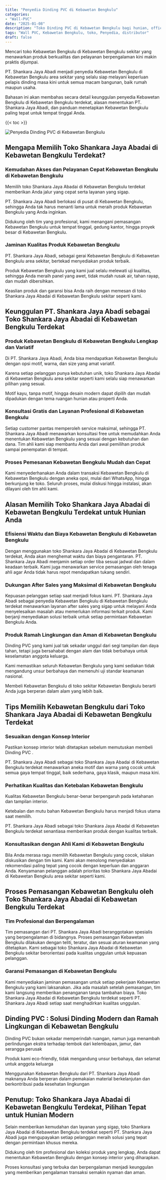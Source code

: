 ```yaml
---
title: "Penyedia Dinding PVC di Kebawetan Bengkulu"
categories: 
- "Wall-PVC"
date: "2025-01-08"
description: "Toko Dinding PVC di Kebawetan Bengkulu bagi hunian, office, dan toko. Produk unggulan, pilihan motif, variasi warna elegan, beserta servis instalasi dikerjakan oleh tenaga ahli berpengalaman serta jaminan resmi!|Jasa distribusi Dinding PVC di Kebawetan Bengkulu untuk keperluan tempat tinggal, kantor, maupun toko, beserta material unggulan dan penempatan oleh tenaga ahli berpengalaman dan jaminan resmi.|Alternatif Dinding PVC di Kebawetan Bengkulu yang andal untuk rumah, kantor, dan ritel, dengan panel terbaik dan penempatan ditangani oleh tenaga ahli ahli serta jaminan resmi.|Penyediaan Dinding PVC di Kebawetan Bengkulu bagi rumah, perkantoran, serta ritel, beserta produk berkualitas dan penempatan dikerjakan oleh tenaga ahli profesional, disertai dengan garansi resmi.}"
tags: "Wall PVC, Kebawetan Bengkulu, toko, Penyedia, distributor"
draft: false
---
```


Mencari toko Kebawetan Bengkulu di Kebawetan Bengkulu sekitar yang menawarkan produk berkualitas dan pelayanan berpengalaman kini makin praktis dijumpai.

PT. Shankara Jaya Abadi menjadi penyedia Kebawetan Bengkulu di Kebawetan Bengkulu area sekitar yang selalu siap melayani keperluan pelapis dinding masa kini untuk semua macam bangunan, baik rumah maupun usaha.

Bahasan ini akan membahas secara detail keunggulan penyedia Kebawetan Bengkulu di Kebawetan Bengkulu terdekat, alasan menentukan PT. Shankara Jaya Abadi, dan panduan menetapkan Kebawetan Bengkulu paling tepat untuk tempat tinggal Anda.

{{< toc >}}

![Penyedia Dinding PVC di Kebawetan Bengkulu](/images/Wall-PVC/Penyedia-Dinding-PVC-di-Kebawetan-Bengkulu.png)


## Mengapa Memilih Toko Shankara Jaya Abadai di Kebawetan Bengkulu Terdekat?

### Kemudahan Akses dan Pelayanan Cepat Kebawetan Bengkulu di Kebawetan Bengkulu

Memilih toko Shankara Jaya Abadai di Kebawetan Bengkulu terdekat memberikan Anda jalur yang cepat serta layanan yang sigap.

PT. Shankara Jaya Abadi berlokasi di pusat di Kebawetan Bengkulu, sehingga Anda tak harus menanti lama untuk meraih produk Kebawetan Bengkulu yang Anda inginkan.

Didukung oleh tim yang profesional, kami menangani pemasangan Kebawetan Bengkulu untuk tempat tinggal, gedung kantor, hingga proyek besar di Kebawetan Bengkulu.

### Jaminan Kualitas Produk Kebawetan Bengkulu

PT. Shankara Jaya Abadi, sebagai gerai Kebawetan Bengkulu di Kebawetan Bengkulu area sekitar, bertekad menyediakan produk terbaik.

Produk Kebawetan Bengkulu yang kami jual selalu melewati uji kualitas, sehingga Anda meraih panel yang awet, tidak mudah rusak air, tahan rayap, dan mudah dibersihkan.

Keaslian produk dan garansi bisa Anda raih dengan memesan di toko Shankara Jaya Abadai di Kebawetan Bengkulu sekitar seperti kami.

## Keunggulan PT. Shankara Jaya Abadi sebagai Toko Shankara Jaya Abadai di Kebawetan Bengkulu Terdekat

### Produk Kebawetan Bengkulu di Kebawetan Bengkulu Lengkap dan Variatif

Di PT. Shankara Jaya Abadi, Anda bisa mendapatkan Kebawetan Bengkulu dengan opsi motif, warna, dan size yang amat variatif.

Karena setiap pelanggan punya kebutuhan unik, toko Shankara Jaya Abadai di Kebawetan Bengkulu area sekitar seperti kami selalu siap menawarkan pilihan yang sesuai.

Motif kayu, tanpa motif, hingga desain modern dapat dipilih dan mudah dipadukan dengan tema ruangan hunian atau properti Anda.

### Konsultasi Gratis dan Layanan Profesional di Kebawetan Bengkulu

Setiap customer pantas memperoleh service maksimal, sehingga PT. Shankara Jaya Abadi menawarkan konsultasi free untuk memudahkan Anda menentukan Kebawetan Bengkulu yang sesuai dengan kebutuhan dan dana. Tim ahli kami siap membantu Anda dari awal pemilihan produk sampai penempatan di tempat.

### Proses Pemesanan Kebawetan Bengkulu Mudah dan Cepat

Kami menyederhanakan Anda dalam transaksi Kebawetan Bengkulu di Kebawetan Bengkulu dengan aneka opsi, mulai dari WhatsApp, hingga berkunjung ke toko. Seluruh proses, mulai diskusi hingga instalasi, akan dilayani oleh tim ahli kami.

## Alasan Memilih Toko Shankara Jaya Abadai di Kebawetan Bengkulu Terdekat untuk Hunian Anda

### Efisiensi Waktu dan Biaya Kebawetan Bengkulu di Kebawetan Bengkulu

Dengan menggunakan toko Shankara Jaya Abadai di Kebawetan Bengkulu terdekat, Anda akan menghemat waktu dan biaya pengantaran. PT. Shankara Jaya Abadi menjamin setiap order tiba sesuai jadwal dan dalam keadaan terbaik. Kami juga menawarkan service pemasangan oleh tenaga ahli agar Anda tidak harus repot mendapatkan tukang sendiri.

### Dukungan After Sales yang Maksimal di Kebawetan Bengkulu

Kepuasan pelanggan setiap saat menjadi fokus kami. PT. Shankara Jaya Abadi sebagai penyedia Kebawetan Bengkulu di Kebawetan Bengkulu terdekat menawarkan layanan after sales yang sigap untuk melayani Anda menyelesaikan masalah atau memerlukan informasi terkait produk. Kami berjanji menyediakan solusi terbaik untuk setiap permintaan Kebawetan Bengkulu Anda.

### Produk Ramah Lingkungan dan Aman di Kebawetan Bengkulu

 Dinding PVC  yang kami jual tak sekadar unggul dari segi tampilan dan daya tahan, tetapi juga bersahabat dengan alam dan tidak berbahaya untuk keselamatan anggota keluarga.

Kami memastikan seluruh Kebawetan Bengkulu yang kami sediakan tidak mengandung unsur berbahaya dan memenuhi uji standar keamanan nasional.

Membeli Kebawetan Bengkulu di toko sekitar Kebawetan Bengkulu berarti Anda juga berperan dalam alam yang lebih baik.

## Tips Memilih Kebawetan Bengkulu dari Toko Shankara Jaya Abadai di Kebawetan Bengkulu Terdekat

### Sesuaikan dengan Konsep Interior 

Pastikan konsep interior telah ditetapkan sebelum memutuskan membeli  Dinding PVC .

PT. Shankara Jaya Abadi sebagai toko Shankara Jaya Abadai di Kebawetan Bengkulu terdekat menawarkan aneka motif dan warna yang cocok untuk semua gaya tempat tinggal, baik sederhana, gaya klasik, maupun masa kini.

### Perhatikan Kualitas dan Ketebalan Kebawetan Bengkulu

Kualitas Kebawetan Bengkulu benar-benar berpengaruh pada ketahanan dan tampilan interior.

Ketebalan dan mutu bahan Kebawetan Bengkulu harus menjadi fokus utama saat memilih.

PT. Shankara Jaya Abadi sebagai toko Shankara Jaya Abadai di Kebawetan Bengkulu terdekat senantiasa memberikan produk dengan kualitas terbaik.

### Konsultasikan dengan Ahli Kami di Kebawetan Bengkulu

Bila Anda merasa ragu memilih Kebawetan Bengkulu yang cocok, silakan diskusikan dengan tim kami. Kami akan menolong menyediakan rekomendasi paling tepat yang cocok dengan keperluan dan anggaran Anda. Kenyamanan pelanggan adalah prioritas toko Shankara Jaya Abadai di Kebawetan Bengkulu area sekitar seperti kami.

## Proses Pemasangan Kebawetan Bengkulu oleh Toko Shankara Jaya Abadai di Kebawetan Bengkulu Terdekat

### Tim Profesional dan Berpengalaman

Tim pemasangan dari PT. Shankara Jaya Abadi beranggotakan spesialis yang berpengalaman di bidangnya. Proses pemasangan Kebawetan Bengkulu dilakukan dengan teliti, teratur, dan sesuai aturan keamanan yang ditetapkan. Kami sebagai toko Shankara Jaya Abadai di Kebawetan Bengkulu sekitar berorientasi pada kualitas unggulan untuk kepuasan pelanggan.

### Garansi Pemasangan di Kebawetan Bengkulu

Kami menyediakan jaminan pemasangan untuk setiap pekerjaan Kebawetan Bengkulu yang kami laksanakan. Jika ada masalah setelah pemasangan, tim kami langsung memberikan penanganan tanpa tambahan biaya. Toko Shankara Jaya Abadai di Kebawetan Bengkulu terdekat seperti PT. Shankara Jaya Abadi setiap saat menghadirkan kualitas unggulan.

##  Dinding PVC : Solusi Dinding Modern dan Ramah Lingkungan di Kebawetan Bengkulu

 Dinding PVC  bukan sekadar memperindah ruangan, namun juga menambah perlindungan ekstra terhadap tembok dari kelembapan, jamur, dan serangga perusak

Produk kami eco-friendly, tidak mengandung unsur berbahaya, dan selamat untuk anggota keluarga

Menggunakan Kebawetan Bengkulu dari PT. Shankara Jaya Abadi maknanya Anda berperan dalam pemakaian material berkelanjutan dan berkontribusi pada kesehatan lingkungan

## Penutup: Toko Shankara Jaya Abadai di Kebawetan Bengkulu Terdekat, Pilihan Tepat untuk Hunian Modern

Selain memberikan kemudahan dan layanan yang sigap, toko Shankara Jaya Abadai di Kebawetan Bengkulu terdekat seperti PT. Shankara Jaya Abadi juga mengupayakan setiap pelanggan meraih solusi yang tepat dengan permintaan khusus mereka.

Didukung oleh tim profesional dan koleksi produk yang lengkap, Anda dapat menentukan Kebawetan Bengkulu dengan konsep interior yang diharapkan.

Proses konsultasi yang terbuka dan berpengalaman menjadi keunggulan yang memberikan pengalaman transaksi semakin nyaman dan aman.